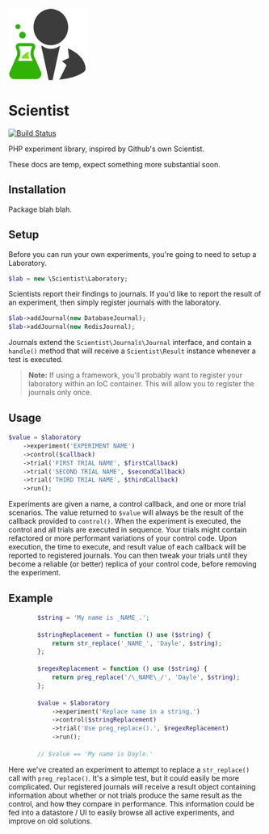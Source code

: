 ![Scientist](scientist.png)

# Scientist

[![Build Status](https://travis-ci.org/daylerees/scientist.svg?branch=master)](https://travis-ci.org/daylerees/scientist)

PHP experiment library, inspired by Github's own Scientist.

These docs are temp, expect something more substantial soon.

## Installation

Package blah blah.

## Setup

Before you can run your own experiments, you're going to need to setup a Laboratory.

```php
$lab = new \Scientist\Laboratory;
```

Scientists report their findings to journals. If you'd like to report the result of an experiment, then simply register journals with the laboratory.

```php
$lab->addJournal(new DatabaseJournal);
$lab->addJournal(new RedisJournal);
```

Journals extend the `Scientist\Journals\Journal` interface, and contain a `handle()` method that will receive a `Scientist\Result` instance whenever a test is executed.

> **Note:** If using a framework, you'll probably want to register your laboratory within an IoC container. This will allow you to register the journals only once.

## Usage

```php
$value = $laboratory
    ->experiment('EXPERIMENT NAME')
    ->control($callback)
    ->trial('FIRST TRIAL NAME', $firstCallback)
    ->trial('SECOND TRIAL NAME', $secondCallback)
    ->trial('THIRD TRIAL NAME', $thirdCallback)
    ->run();
```

Experiments are given a name, a control callback, and one or more trial scenarios. The value returned to `$value` will always be the result of the callback provided to `control()`.
When the experiment is executed, the control and all trials are executed in sequence. Your trials might contain refactored or more performant variations of your control code. Upon execution, the time to execute, and result value of each callback will be reported to registered journals. You can then tweak your trials until they become a reliable (or better) replica of your control code, before removing the experiment.

## Example

```php
        $string = 'My name is _NAME_.';

        $stringReplacement = function () use ($string) {
            return str_replace('_NAME_', 'Dayle', $string);
        };

        $regexReplacement = function () use ($string) {
            return preg_replace('/\_NAME\_/', 'Dayle', $string);
        };

        $value = $laboratory
            ->experiment('Replace name in a string.')
            ->control($stringReplacement)
            ->trial('Use preg_replace().', $regexReplacement)
            ->run();

        // $value == 'My name is Dayle.'
```

Here we've created an experiment to attempt to replace a `str_replace()` call with `preg_replace()`. It's a simple test, but it could easily be more complicated. Our registered journals will receive a result object containing information about whether or not trials produce the same result as the control, and how they compare in performance. This information could be fed into a datastore / UI to easily browse all active experiments, and improve on old solutions.
